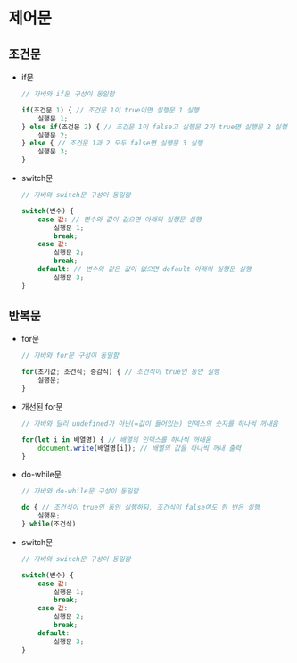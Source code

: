 

# 제어문

## 조건문

- if문
    
    ```jsx
    // 자바와 if문 구성이 동일함

    if(조건문 1) { // 조건문 1이 true이면 실행문 1 실행
        실행문 1;
    } else if(조건문 2) { // 조건문 1이 false고 실행문 2가 true면 실행문 2 실행
        실행문 2;
    } else { // 조건문 1과 2 모두 false면 실행문 3 실행
        실행문 3;
    }
    ```
    
- switch문
    
    ```jsx
    // 자바와 switch문 구성이 동일함
    
    switch(변수) {
    	case 값: // 변수와 값이 같으면 아래의 실행문 실행
    		실행문 1;
    		break;
    	case 값:
    		실행문 2;
    		break;
    	default: // 변수와 같은 값이 없으면 default 아래의 실행문 실행
    		실행문 3;
    }
    ```
    
## 반복문

- for문
    
    ```jsx
    // 자바와 for문 구성이 동일함
    
    for(초기값; 조건식; 증감식) { // 조건식이 true인 동안 실행
    	실행문;
    }
    ```

- 개선된 for문
    
    ```jsx
    // 자바와 달리 undefined가 아닌(=값이 들어있는) 인덱스의 숫자를 하나씩 꺼내옴
    
    for(let i in 배열명) { // 배열의 인덱스를 하나씩 꺼내옴
    	document.write(배열명[i]); // 배열의 값을 하나씩 꺼내 출력
    }
    ```

- do-while문
    
    ```jsx
    // 자바와 do-while문 구성이 동일함
    
    do { // 조건식이 true인 동안 실행하되, 조건식이 false여도 한 번은 실행
    	실행문;
    } while(조건식)
    ```
    
- switch문
    
    ```jsx
    // 자바와 switch문 구성이 동일함
    
    switch(변수) {
    	case 값:
    		실행문 1;
    		break;
    	case 값:
    		실행문 2;
    		break;
    	default:
    		실행문 3;
    }
    ```